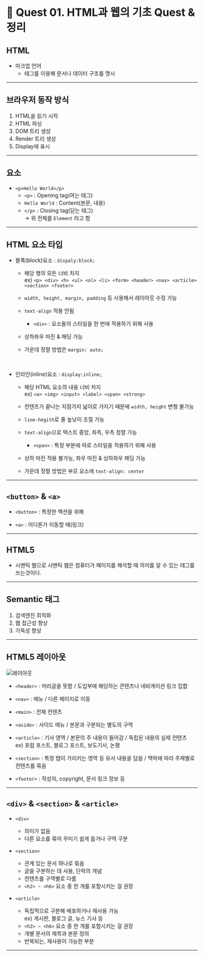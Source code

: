 # 📖 Quest 01. HTML과 웹의 기초 Quest & 정리


## HTML

- 마크업 언어
    - 태그를 이용해 문서나 데이터 구조를 명시

---

## 브라우저 동작 방식
1. HTML을 읽기 시작
2. HTML 파싱
3. DOM 트리 생성
4. Render 트리 생성
5. Display에 표시

---

## 요소

- `<p>Hello World</p>`
    - `<p>` : Opening tag(여는 태그)
    - `Hello World` : Content(본문, 내용)
    - `</p>` : Closing tag(닫는 태그)  
    -> 위 전체를 `Element` 라고 함

---

## HTML 요소 타입
- 블록(block)요소 : `dispaly:block;`

    - 해당 행의 모든 너비 차지  
    ex) `<p> <div> <h> <ul> <ol> <li> <form> <header> <nav> <article> <section> <footer>`

    - `width, height, margin, padding` 등 사용해서 레이아웃 수정 가능

    - `text-align` 적용 안됨

        - `<div>` : 요소들의 스타일을 한 번에 적용하기 위해 사용
    
    - 상하좌우 마진 & 패딩 가능

    - 가운데 정렬 방법은 `margin: auto;`

<br>


- 인라인(inline)요소 : `display:inline;`

    - 해당 HTML 요소의 내용 너비 차지  
    ex) `<a> <img> <input> <label> <span> <strong>`

    - 컨텐츠가 끝나는 지점가지 넓이로 가지기 때문에 `width, height` 변형 불가능

    - `line-hegith`로 줄 높낮이 조절 가능

    - `text-align`으로 텍스트 중앙, 좌측, 우측 정렬 가능

        - `<span>` : 특정 부분에 따로 스타일을 적용하기 위해 사용

    - 상하 마진 적용 불가능, 좌우 마진 & 상하좌우 패딩 가능

    - 가운데 정렬 방법은 부모 요소에 `text-align: center`

---


## `<button>` & `<a>`

- `<button>` : 특정한 액션을 위해

- `<a>` : 어디론가 이동할 때(링크)

---

## HTML5

- 시멘틱 웹으로 시멘틱 웹은 컴퓨터가 페이지를 해석할 때 의미를 알 수 있는 태그를 쓰는것이다.

---

## Semantic 태그

1. 검색엔진 최적화
2. 웹 접근성 향상
3. 가독성 향상

---

## HTML5 레이아웃

![레이아웃](https://user-images.githubusercontent.com/91482127/197688974-77cab613-7be0-4c41-9cc0-043f49288d6f.png)


- `<header>` : 머리글을 뜻함 / 도입부에 해당하는 콘텐츠나 네비게이션 링크 집합

- `<nav>` : 메뉴 / 다른 페이지로 이동

- `<main>` : 전체 컨텐츠 

- `<aside>` : 사이드 메뉴 / 본문과 구분되는 별도의 구역

- `<article>` : 기사 영역 / 본문의 주 내용이 들어감 / 독립된 내용의 실제 컨텐츠  
ex) 포럼 포스트, 블로그 포스트, 보도기사, 논평

- `<section>` : 특정 탭이 가리키는 영역 등 유사 내용을 담음 / 맥락에 따라 주제별로 컨텐츠를 묶음

- `<footer>` : 작성자, copyright, 문서 링크 정보 등

---

## `<div>` & `<section>` & `<article>`

- `<div>` 
    - 의미가 없음
    - 다른 요소를 묶어 꾸미기 쉽게 돕거나 구역 구분

- `<section>`
    - 관계 있는 문서 하나로 묶음
    - 글을 구분하는 데 사용, 단락의 개념
    - 컨텐츠를 구역별로 다룸
    - `<h2> ~ <h6>` 요소 중 한 개를 포함시키는 걸 권장

- `<article>`
    - 독립적으로 구분해 배포하거나 재사용 가능  
    ex) 게시판, 블로그 글, 뉴스 기사 등
    - `<h2> ~ <h6>` 요소 중 한 개를 포함시키는 걸 권장
    - 개별 문서의 제목과 본문 정의
    - 반복되는, 재사용이 가능한 부분

---


